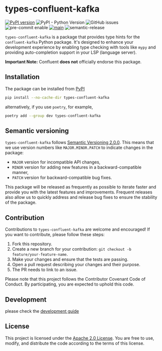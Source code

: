 # types-confluent-kafka

 [![PyPI version](https://badge.fury.io/py/types-confluent-kafka.svg)](https://badge.fury.io/py/types-confluent-kafka) ![PyPI - Python Version](https://img.shields.io/pypi/pyversions/types-confluent-kafka) ![GitHub issues](https://img.shields.io/github/issues/benbenbang/types-confluent-kafka) ![pre-commit enable](https://img.shields.io/badge/pre--commit-enabled-brightgreen?logo=pre-commit&logoColor=white) [![main](https://github.com/benbenbang/types-confluent-kafka/actions/workflows/main.yml/badge.svg)](https://github.com/benbenbang/types-confluent-kafka/actions/workflows/main.yml) ![semantic-release](https://img.shields.io/badge/%20%20%F0%9F%93%A6%F0%9F%9A%80-semantic--release-e10079.svg)

`types-confluent-kafka` is a package that provides type hints for the `confluent-kafka` Python package. It's designed to enhance your development experience by enabling type checking with tools like `mypy` and providing auto-completion support in your LSP (language server).



**Important Note:** Confluent **does not** officially endorse this package.



## Installation

The package can be installed from [PyPI](https://pypi.org/project/types-confluent-kafka/)

```bash
pip install --no-cache-dir types-confluent-kafka
```

alternatively, if you use `poetry`, for example,

```bash
poetry add --group dev types-confluent-kafka
```


## Semantic versioning

`types-confluent-kafka` follows [Semantic Versioning 2.0.0](https://semver.org/). This means that we use version numbers like `MAJOR.MINOR.PATCH` to indicate changes in the package:

- `MAJOR` version for incompatible API changes,
- `MINOR` version for adding new features in a backward-compatible manner,
- `PATCH` version for backward-compatible bug fixes.

This package will be released as frequently as possible to iterate faster and provide you with the latest features and improvements. Frequent releases also allow us to quickly address and release bug fixes to ensure the stability of the package.



## Contribution

Contributions to `types-confluent-kafka` are welcome and encouraged! If you want to contribute, please follow these steps:

1. Fork this repository.
2. Create a new branch for your contribution: `git checkout -b feature/your-feature-name`.
3. Make your changes and ensure that the tests are passing.
4. Open a pull request describing your changes and their purpose.
5. The PR needs to link to an issue.

Please note that this project follows the Contributor Covenant Code of Conduct. By participating, you are expected to uphold this code.



## Development

please check the [development guide](./dev/README.md)



## License

This project is licensed under the [Apache 2.0 License](https://chat.openai.com/c/LICENSE). You are free to use, modify, and distribute the code according to the terms of this license.
